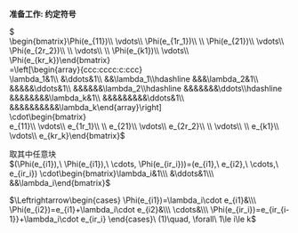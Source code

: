 **准备工作: 约定符号**    
    
 $    
\begin{bmatrix}\Phi(e_{11})\\\ \vdots\\\ \Phi(e_{1r_1})\\\ \\\ \Phi(e_{21})\\\ \vdots\\\ \Phi(e_{2r_2})\\\ \\\ \vdots\\\ \\\ \Phi(e_{k1})\\\ \vdots\\\ \Phi(e_{kr_k})\end{bmatrix}    
=\left[\begin{array}{ccc:cccc:c:ccc}    
\lambda_1&1\\\ &\ddots&1\\\ &&\lambda_1\\\hdashline &&&\lambda_2&1\\\ &&&&&\ddots&1\\\ &&&&&&\lambda_2\\\hdashline  &&&&&&&\ddots\\\hdashline  &&&&&&&&\lambda_k&1\\\ &&&&&&&&&\ddots&1\\\ &&&&&&&&&&\lambda_k\end{array}\right]    
\cdot\begin{bmatrix}    
e_{11}\\\ \vdots\\\ e_{1r_1}\\\ \\\ e_{21}\\\ \vdots\\\ e_{2r_2}\\\ \\\ \vdots\\\ \\\ e_{k1}\\\ \vdots\\\ e_{kr_k}\end{bmatrix}$     
    
取其中任意块    
 $(\Phi(e_{i1}),\ \Phi(e_{i1}),\ \cdots, \Phi(e_{ir_i}))=(e_{i1},\ e_{i2},\ \cdots,\ e_{ir_i})    
\cdot\begin{bmatrix}\lambda_i&1\\\ &\ddots&1\\\ &&\lambda_i\end{bmatrix}$     
    
 $\Leftrightarrow\begin{cases}    
\Phi(e_{i1})=\lambda_i\cdot e_{i1}&\\\ \Phi(e_{i2})=e_{i1}+\lambda_i\cdot e_{i2}&\\\ \cdots&\\\ \Phi(e_{ir_i})=e_{ir_{i-1}}+\lambda_i\cdot e_{ir_i}  \end{cases}\ (1)\quad, \forall\ 1\le i\le k$     
